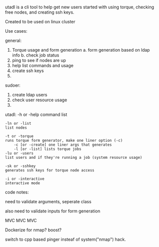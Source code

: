 utadl is a cli tool to help get new users started with using torque, checking free nodes, and creating ssh keys. 

Created to be used on linux cluster


Use cases: 

general:
1. Torque usage and form generation
	a. form generation based on ldap info
	b. check job status
2. ping to see if nodes are up
3. help list commands and usage
4. create ssh keys
5. 

sudoer:
1. create ldap users
2. check user resource usage
3. 







utadl:
	-h or -help
	command list

	-ln or -list
	list nodes

	-t or -torque
	runs torque form generator, make one liner option (-c)
		-c [or -create] one liner args that generates 
		-l [or -list] lists torque jobs
	-lu or -users
	list users and if they're running a job (system resource usage)

	-sk or -sshkey
	generates ssh keys for torque node access

	-i or -interactive
	interactive mode



code notes:


need to validate arguments, seperate class

also need to validate inputs for form generation

MVC MVC MVC

Dockerize for nmap? boost? 

switch to cpp based pinger insteaf of system("nmap") hack.


